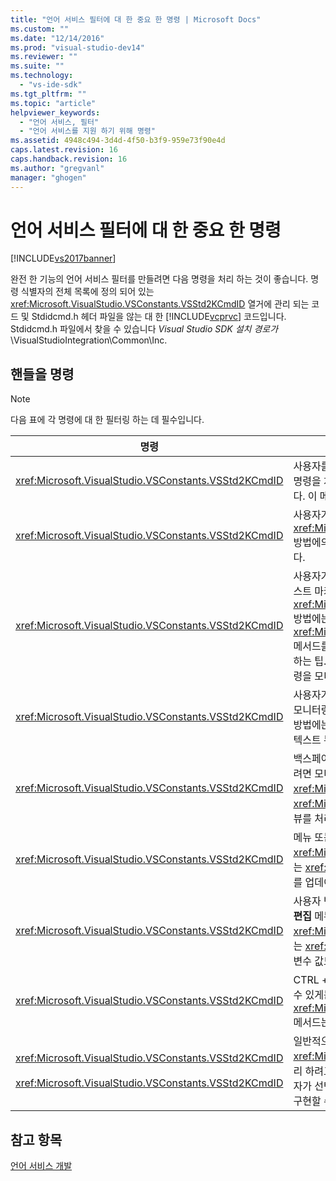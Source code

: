 ```yaml
---
title: "언어 서비스 필터에 대 한 중요 한 명령 | Microsoft Docs"
ms.custom: ""
ms.date: "12/14/2016"
ms.prod: "visual-studio-dev14"
ms.reviewer: ""
ms.suite: ""
ms.technology: 
  - "vs-ide-sdk"
ms.tgt_pltfrm: ""
ms.topic: "article"
helpviewer_keywords: 
  - "언어 서비스, 필터"
  - "언어 서비스를 지원 하기 위해 명령"
ms.assetid: 4948c494-3d4d-4f50-b3f9-959e73f90e4d
caps.latest.revision: 16
caps.handback.revision: 16
ms.author: "gregvanl"
manager: "ghogen"
---
```

# 언어 서비스 필터에 대 한 중요 한 명령
[!INCLUDE[vs2017banner](../../code-quality/includes/vs2017banner.md)]

완전 한 기능의 언어 서비스 필터를 만들려면 다음 명령을 처리 하는 것이 좋습니다.  명령 식별자의 전체 목록에 정의 되어 있는 <xref:Microsoft.VisualStudio.VSConstants.VSStd2KCmdID> 열거에 관리 되는 코드 및 Stdidcmd.h 헤더 파일을 않는 대 한 [!INCLUDE[vcprvc](../../debugger/includes/vcprvc_md.md)] 코드입니다.  Stdidcmd.h 파일에서 찾을 수 있습니다  *Visual Studio SDK 설치 경로가*\\VisualStudioIntegration\\Common\\Inc.  
  
## 핸들을 명령  
  
> [!NOTE]
>  다음 표에 각 명령에 대 한 필터링 하는 데 필수입니다.  
  
|명령|설명|  
|--------|--------|  
|<xref:Microsoft.VisualStudio.VSConstants.VSStd2KCmdID>|사용자를 마우스 오른쪽 단추로 클릭할 때 보냅니다.  이 명령을 바로 가기 메뉴를 제공 하는 시간입니다.  이 명령을 처리 하지 않는 경우 기본 바로 가기 메뉴는 특정 언어 관련 명령 없이 텍스트 편집기를 제공 합니다.  이 메뉴에서 직접 명령을 포함 명령을 처리 한 직접 바로 가기 메뉴를 표시 합니다.|  
|<xref:Microsoft.VisualStudio.VSConstants.VSStd2KCmdID>|사용자가 CTRL \+ J를 입력할 때 일반적으로 전송 합니다.  호출의 <xref:Microsoft.VisualStudio.TextManager.Interop.IVsTextView.UpdateCompletionStatus%2A> 방법에의 <xref:Microsoft.VisualStudio.TextManager.Interop.IVsTextView> 문 완성 상자를 표시 합니다.|  
|<xref:Microsoft.VisualStudio.VSConstants.VSStd2KCmdID>|사용자가 문자를 입력할 때 전송 합니다.  오류 표식 및 문을 제공 하십시오 완성, 방법 팁 및 구문 색 등 텍스트 마커 일치 중괄호 트리거 문자를 입력 하면이 명령은 모니터링 합니다.  호출의 <xref:Microsoft.VisualStudio.TextManager.Interop.IVsTextView.UpdateCompletionStatus%2A> 방법에는 <xref:Microsoft.VisualStudio.TextManager.Interop.IVsTextView> 문 완성을 위해 하는 <xref:Microsoft.VisualStudio.TextManager.Interop.IVsMethodTipWindow.SetMethodData%2A> 메서드를는 <xref:Microsoft.VisualStudio.TextManager.Interop.IVsMethodTipWindow> 방법 설명 하는 팁.  텍스트 마커를 지원 하려면 입력 한 문자에 마커를 업데이트 해야 하는지 여부를 확인 하려면이 명령을 모니터링 합니다.|  
|<xref:Microsoft.VisualStudio.VSConstants.VSStd2KCmdID>|사용자가 Enter 키를 입력할 때 전송 합니다.  메서드 설명 창이 호출 하 여 해제 해야 하는 경우이 명령은 모니터링은 <xref:Microsoft.VisualStudio.TextManager.Interop.IVsMethodData.OnDismiss%2A> 방법에는 <xref:Microsoft.VisualStudio.TextManager.Interop.IVsMethodData>.  기본적으로이 명령은 텍스트 뷰를 처리합니다.|  
|<xref:Microsoft.VisualStudio.VSConstants.VSStd2KCmdID>|백스페이스 키를 사용자가 입력할 때 보냅니다.  메서드 설명 창이 호출 하 여 해제 해야 하는 경우 확인 하려면 모니터의 <xref:Microsoft.VisualStudio.TextManager.Interop.IVsMethodData.OnDismiss%2A> 메서드는 <xref:Microsoft.VisualStudio.TextManager.Interop.IVsMethodData>.  기본적으로이 명령은 텍스트 뷰를 처리합니다.|  
|<xref:Microsoft.VisualStudio.VSConstants.VSStd2KCmdID>|메뉴 또는 바로 가기 키를 전달 합니다.  호출의 <xref:Microsoft.VisualStudio.TextManager.Interop.IVsTextView.UpdateTipWindow%2A> 방법에는 <xref:Microsoft.VisualStudio.TextManager.Interop.IVsTextView> 설명 창이 함께 매개 변수 정보를 업데이트 합니다.|  
|<xref:Microsoft.VisualStudio.VSConstants.VSStd2KCmdID>|사용자 변수 위로 이동 하거나 커서 변수에서 위치를 선택 하면 보낸  **요약 정보** 에서  **IntelliSense** 에 있는  **편집** 메뉴입니다.  호출 하 여 변수의 형식 설명에 반환의 <xref:Microsoft.VisualStudio.TextManager.Interop.IVsTextView.UpdateTipWindow%2A> 방법에는 <xref:Microsoft.VisualStudio.TextManager.Interop.IVsTextView>.  디버깅 활성화 되어 있으면 끝 변수 값도 표시 됩니다.|  
|<xref:Microsoft.VisualStudio.VSConstants.VSStd2KCmdID>|CTRL \+ 스페이스바를 누르면 사용자가 입력 하는 경우 일반적으로 전송 합니다.  이 언어 서비스를 호출할 수 있게는 <xref:Microsoft.VisualStudio.TextManager.Interop.IVsTextView.UpdateCompletionStatus%2A> 메서드는 <xref:Microsoft.VisualStudio.TextManager.Interop.IVsTextView>.|  
|<xref:Microsoft.VisualStudio.VSConstants.VSStd2KCmdID><br /><br /> <xref:Microsoft.VisualStudio.VSConstants.VSStd2KCmdID>|일반적으로 메뉴의 보낸  **주석을 선택** 또는  **선택 영역의 주석 처리 제거** 에서  **고급** 에  **편집** 메뉴.  <xref:Microsoft.VisualStudio.VSConstants.VSStd2KCmdID>사용자가 선택한 텍스트를 주석으로 처리 하려고 한다는 것을 나타냅니다.  <xref:Microsoft.VisualStudio.VSConstants.VSStd2KCmdID>사용자가 선택한 텍스트의 주석 처리를 제거 하려고 한다는 것을 나타냅니다.  언어 서비스에만 이러한 명령은 구현할 수 있습니다.|  
  
## 참고 항목  
 [언어 서비스 개발](../../extensibility/internals/developing-a-legacy-language-service.md)